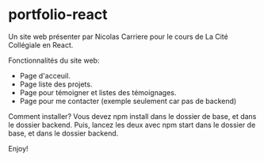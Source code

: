 # portfolio-react

Un site web présenter par Nicolas Carriere pour le cours de La Cité Collégiale en React.

Fonctionnalités du site web:
- Page d'acceuil.
- Page liste des projets.
- Page pour témoigner et listes des témoignages.
- Page pour me contacter (exemple seulement car pas de backend)

Comment installer?
Vous devez npm install dans le dossier de base, et dans le dossier backend.
Puis, lancez les deux avec npm start dans le dossier de base, et dans le dossier backend. 

Enjoy!
